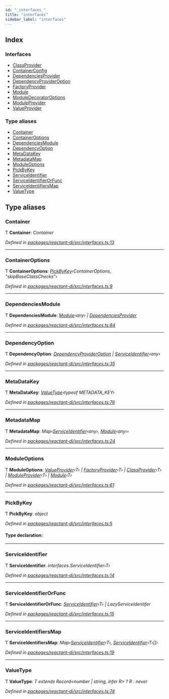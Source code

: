 ```yaml
---
id: "_interfaces_"
title: "interfaces"
sidebar_label: "interfaces"
---
```


## Index

### Interfaces

* [ClassProvider](../interfaces/_interfaces_.classprovider.md)
* [ContainerConfig](../interfaces/_interfaces_.containerconfig.md)
* [DependenciesProvider](../interfaces/_interfaces_.dependenciesprovider.md)
* [DependencyProviderOption](../interfaces/_interfaces_.dependencyprovideroption.md)
* [FactoryProvider](../interfaces/_interfaces_.factoryprovider.md)
* [Module](../interfaces/_interfaces_.module.md)
* [ModuleDecoratorOptions](../interfaces/_interfaces_.moduledecoratoroptions.md)
* [ModuleProvider](../interfaces/_interfaces_.moduleprovider.md)
* [ValueProvider](../interfaces/_interfaces_.valueprovider.md)

### Type aliases

* [Container](_interfaces_.md#container)
* [ContainerOptions](_interfaces_.md#containeroptions)
* [DependenciesModule](_interfaces_.md#dependenciesmodule)
* [DependencyOption](_interfaces_.md#dependencyoption)
* [MetaDataKey](_interfaces_.md#metadatakey)
* [MetadataMap](_interfaces_.md#metadatamap)
* [ModuleOptions](_interfaces_.md#moduleoptions)
* [PickByKey](_interfaces_.md#pickbykey)
* [ServiceIdentifier](_interfaces_.md#serviceidentifier)
* [ServiceIdentifierOrFunc](_interfaces_.md#serviceidentifierorfunc)
* [ServiceIdentifiersMap](_interfaces_.md#serviceidentifiersmap)
* [ValueType](_interfaces_.md#valuetype)

## Type aliases

###  Container

Ƭ **Container**: *Container*

*Defined in [packages/reactant-di/src/interfaces.ts:13](https://github.com/unadlib/reactant/blob/f8f02435/packages/reactant-di/src/interfaces.ts#L13)*

___

###  ContainerOptions

Ƭ **ContainerOptions**: *[PickByKey](_interfaces_.md#pickbykey)‹ContainerOptions, "skipBaseClassChecks"›*

*Defined in [packages/reactant-di/src/interfaces.ts:9](https://github.com/unadlib/reactant/blob/f8f02435/packages/reactant-di/src/interfaces.ts#L9)*

___

###  DependenciesModule

Ƭ **DependenciesModule**: *[Module](../interfaces/_interfaces_.module.md)‹any› | [DependenciesProvider](../interfaces/_interfaces_.dependenciesprovider.md)*

*Defined in [packages/reactant-di/src/interfaces.ts:84](https://github.com/unadlib/reactant/blob/f8f02435/packages/reactant-di/src/interfaces.ts#L84)*

___

###  DependencyOption

Ƭ **DependencyOption**: *[DependencyProviderOption](../interfaces/_interfaces_.dependencyprovideroption.md) | [ServiceIdentifier](_interfaces_.md#serviceidentifier)‹any›*

*Defined in [packages/reactant-di/src/interfaces.ts:35](https://github.com/unadlib/reactant/blob/f8f02435/packages/reactant-di/src/interfaces.ts#L35)*

___

###  MetaDataKey

Ƭ **MetaDataKey**: *[ValueType](_interfaces_.md#valuetype)‹typeof METADATA_KEY›*

*Defined in [packages/reactant-di/src/interfaces.ts:76](https://github.com/unadlib/reactant/blob/f8f02435/packages/reactant-di/src/interfaces.ts#L76)*

___

###  MetadataMap

Ƭ **MetadataMap**: *Map‹[ServiceIdentifier](_interfaces_.md#serviceidentifier)‹any›, [Module](../interfaces/_interfaces_.module.md)‹any››*

*Defined in [packages/reactant-di/src/interfaces.ts:24](https://github.com/unadlib/reactant/blob/f8f02435/packages/reactant-di/src/interfaces.ts#L24)*

___

###  ModuleOptions

Ƭ **ModuleOptions**: *[ValueProvider](../interfaces/_interfaces_.valueprovider.md)‹T› | [FactoryProvider](../interfaces/_interfaces_.factoryprovider.md)‹T› | [ClassProvider](../interfaces/_interfaces_.classprovider.md)‹T› | [ModuleProvider](../interfaces/_interfaces_.moduleprovider.md)‹T› | [Module](../interfaces/_interfaces_.module.md)‹T›*

*Defined in [packages/reactant-di/src/interfaces.ts:61](https://github.com/unadlib/reactant/blob/f8f02435/packages/reactant-di/src/interfaces.ts#L61)*

___

###  PickByKey

Ƭ **PickByKey**: *object*

*Defined in [packages/reactant-di/src/interfaces.ts:5](https://github.com/unadlib/reactant/blob/f8f02435/packages/reactant-di/src/interfaces.ts#L5)*

#### Type declaration:

___

###  ServiceIdentifier

Ƭ **ServiceIdentifier**: *interfaces.ServiceIdentifier‹T›*

*Defined in [packages/reactant-di/src/interfaces.ts:14](https://github.com/unadlib/reactant/blob/f8f02435/packages/reactant-di/src/interfaces.ts#L14)*

___

###  ServiceIdentifierOrFunc

Ƭ **ServiceIdentifierOrFunc**: *[ServiceIdentifier](_interfaces_.md#serviceidentifier)‹T› | LazyServiceIdentifer*

*Defined in [packages/reactant-di/src/interfaces.ts:15](https://github.com/unadlib/reactant/blob/f8f02435/packages/reactant-di/src/interfaces.ts#L15)*

___

###  ServiceIdentifiersMap

Ƭ **ServiceIdentifiersMap**: *Map‹[ServiceIdentifier](_interfaces_.md#serviceidentifier)‹T›, [ServiceIdentifier](_interfaces_.md#serviceidentifier)‹T›[]›*

*Defined in [packages/reactant-di/src/interfaces.ts:19](https://github.com/unadlib/reactant/blob/f8f02435/packages/reactant-di/src/interfaces.ts#L19)*

___

###  ValueType

Ƭ **ValueType**: *T extends Record<number | string, infer R> ? R : never*

*Defined in [packages/reactant-di/src/interfaces.ts:74](https://github.com/unadlib/reactant/blob/f8f02435/packages/reactant-di/src/interfaces.ts#L74)*
